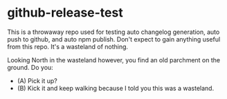 # github-release-test

This is a throwaway repo used for testing auto changelog generation, auto push to github, and auto npm publish. Don't expect to gain anything useful from this repo. It's a wasteland of nothing.

Looking North in the wasteland however, you find an old parchment on the ground. Do you:

- (A) Pick it up?
- (B) Kick it and keep walking because I told you this was a wasteland.
